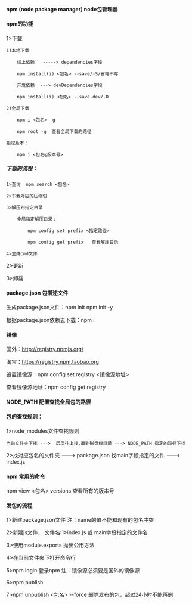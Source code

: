 #### npm (node package manager)  node包管理器

#### npm的功能

1>下载

    1)本地下载

        线上依赖   -----> dependencies字段
        
        npm install(i) <包名> --save/-S/省略不写

        开发依赖  ---> devDependencies字段

        npm install(i) <包名> --save-dev/-D

    2)全局下载

        npm i <包名> -g

        npm root -g  查看全局下载的路径

    指定版本：

        npm i <包名@版本号> 

##### 下载的流程：

    1>查询  npm search <包名>

    2>下载对应的压缩包

    3>解压到指定目录 

        全局指定解压目录：

            npm config set prefix <指定路径> 

            npm config get prefix   查看解压目录

    4>生成cmd文件

2>更新

3>卸载

#### package.json 包描述文件

生成package.json文件：npm init  npm init -y

根据package.json依赖去下载：npm i

#### 镜像

国外：http://registry.npmjs.org/

淘宝：https://registry.npm.taobao.org

设置镜像源：npm config set registry <镜像源地址>

查看镜像源地址：npm config get registry


#### NODE_PATH  配置查找全局包的路径

#### 包的查找规则：

1>node_modules文件查找规则

    当前文件夹下找 --->  层层往上找,直到磁盘根目录 ---> NODE_PATH 指定的路径下找

2>找对应包名的文件夹 ---> package.json 找main字段指定的文件  --->  index.js

#### npm 常用的命令

npm view <包名> versions 查看所有的版本号

#### 发包的流程

1>新建package.json文件  注：name的值不能和现有的包名冲突

2>新建js文件，  文件名:1>index.js 或  main字段指定的文件名

3>使用module.exports 抛出公用方法

4>在当前文件夹下打开命令行

5>npm login 登录npm 注：镜像源必须要是国外的镜像源

6>npm publish

7>npm unpublish <包名> --force  删除发布的包，超过24小时不能再删





